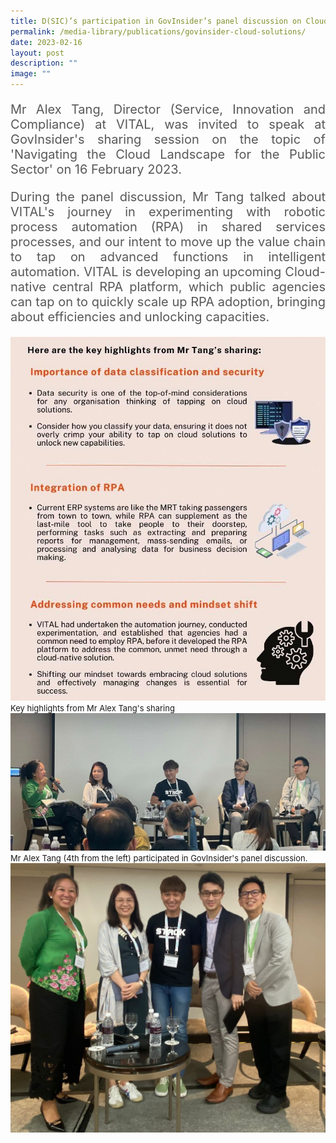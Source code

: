 ```yaml
---
title: D(SIC)’s participation in GovInsider’s panel discussion on Cloud solutions
permalink: /media-library/publications/govinsider-cloud-solutions/
date: 2023-02-16
layout: post
description: ""
image: ""
---
```

<p style="font-size: 20px;color:#585858;text-align:justify;">Mr Alex Tang, Director (Service, Innovation and Compliance) at VITAL, was invited to speak at GovInsider's sharing session on the topic of 'Navigating the Cloud Landscape for the Public Sector' on 16 February 2023.</p>

<p style="font-size: 20px;color:#585858;text-align:justify;">During the panel discussion, Mr Tang talked about VITAL's journey in experimenting with robotic process automation (RPA) in shared services processes, and our intent to move up the value chain to tap on advanced functions in intelligent automation. VITAL is developing an upcoming Cloud-native central RPA platform, which public agencies can tap on to quickly scale up RPA adoption, bringing about efficiencies and unlocking capacities.</p>

<img src="/images/Media/dsic cloud.jpg">
<font size="-1">Key highlights from Mr Alex Tang's sharing</font>
<br>
<img src="/images/Media/03Cloud.png">
<font size="-1">Mr Alex Tang (4th from the left) participated in GovInsider's panel discussion.</font>
<br>
<img src="/images/Media/01Cloud.png">